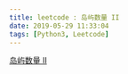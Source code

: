 ```yaml
---
title: leetcode : 岛屿数量 II
date: 2019-05-29 11:33:04
tags: [Python3, Leetcode]
---
```


[岛屿数量 II](https://leetcode-cn.com/problems/number-of-islands-ii/)


